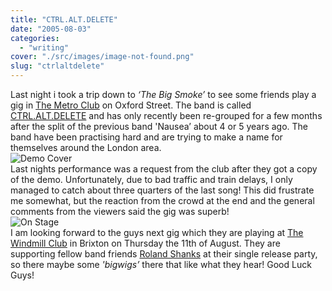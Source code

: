```yaml
---
title: "CTRL.ALT.DELETE"
date: "2005-08-03"
categories: 
  - "writing"
cover: "./src/images/image-not-found.png"
slug: "ctrlaltdelete"
---
```


Last night i took a trip down to _‘The Big Smoke’_ to see some friends play a gig in [The Metro Club](http://www.blowupmetro.com/) on Oxford Street. The band is called [CTRL.ALT.DELETE](http://www.ctrl-alt-delete-music.co.uk/) and has only recently been re-grouped for a few months after the split of the previous band 'Nausea’ about 4 or 5 years ago. The band have been practising hard and are trying to make a name for themselves around the London area.  
![Demo Cover](/images/DSCF0033.JPG-thumb_140_105.jpg)  
Last nights performance was a request from the club after they got a copy of the demo. Unfortunately, due to bad traffic and train delays, I only managed to catch about three quarters of the last song! This did frustrate me somewhat, but the reaction from the crowd at the end and the general comments from the viewers said the gig was superb!  
![On Stage](/images/stage1.jpg-thumb_140_105.jpg)  
I am looking forward to the guys next gig which they are playing at [The Windmill Club](http://www.windmillbrixton.co.uk/) in Brixton on Thursday the 11th of August. They are supporting fellow band friends [Roland Shanks](http://www.rolandshanks.com/) at their single release party, so there maybe some _'bigwigs’_ there that like what they hear! Good Luck Guys!
